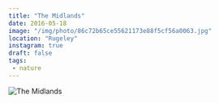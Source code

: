 ```yaml
---
title: "The Midlands"
date: 2016-05-18
image: "/img/photo/86c72b65ce55621173e88f5cf56a0063.jpg"
location: "Rugeley"
instagram: true
draft: false
tags:
 - nature
---
```


![The Midlands](/img/photo/86c72b65ce55621173e88f5cf56a0063.jpg)
